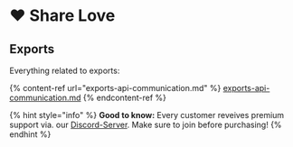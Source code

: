 # ❤ Share Love

## Exports

Everything related to exports:

{% content-ref url="exports-api-communication.md" %}
[exports-api-communication.md](exports-api-communication.md)
{% endcontent-ref %}

{% hint style="info" %}
**Good to know:** Every customer reveives premium support via. our [Discord-Server](https://discord.gg/S8Xq7JwNgg). Make sure to join before purchasing!
{% endhint %}
